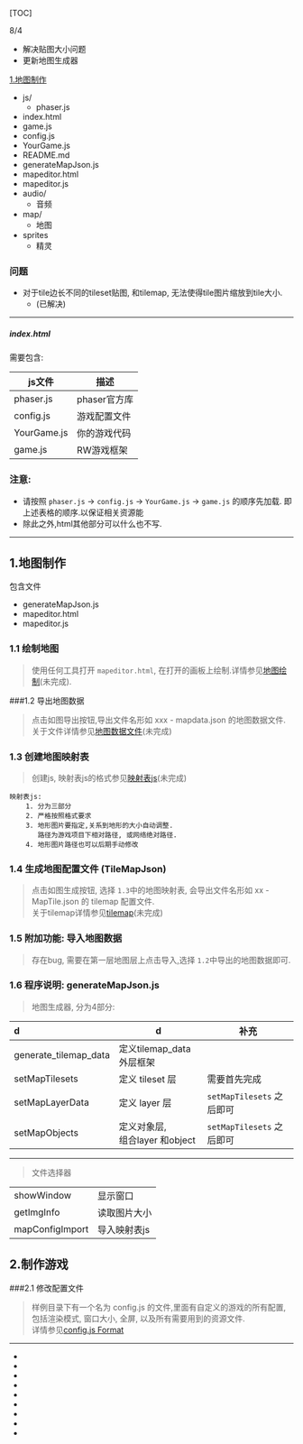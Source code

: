 
[TOC]

8/4
+ 解决贴图大小问题
+ 更新地图生成器

[1.地图制作](#1)

* js/
    * phaser.js 
* index.html
* game.js
* config.js
* YourGame.js
* README.md
* generateMapJson.js
* mapeditor.html
* mapeditor.js
* audio/
    * 音频
* map/
    * 地图
* sprites
    * 精灵


### 问题
+ 对于tile边长不同的tileset贴图, 和tilemap, 无法使得tile图片缩放到tile大小.
    + (已解决)
---
##### index.html
需要包含:

| js文件 | 描述 |
|---|---|
|phaser.js| phaser官方库 |
|config.js| 游戏配置文件 |
|YourGame.js| 你的游戏代码|   
|game.js| RW游戏框架|

### 注意:
* 请按照 `phaser.js` -> `config.js` -> `YourGame.js` -> `game.js` 的顺序先加载. 即上述表格的顺序.以保证相关资源能    
* 除此之外,html其他部分可以什么也不写.

---

<h2 id="1">1.地图制作</h2>
包含文件

* generateMapJson.js
* mapeditor.html
* mapeditor.js

### 1.1 绘制地图

>使用任何工具打开 `mapeditor.html`, 在打开的画板上绘制.详情参见[地图绘制]()(未完成).

###1.2 导出地图数据
>点击如图导出按钮,导出文件名形如 xxx - mapdata.json 的地图数据文件.
关于文件详情参见[地图数据文件]()(未完成)

### 1.3 创建地图映射表
>创建js, 映射表js的格式参见[映射表js]()(未完成)

    映射表js: 
        1. 分为三部分
        2. 严格按照格式要求
        3. 地形图片要指定,关系到地形的大小自动调整.
           路径为游戏项目下相对路径, 或网络绝对路径.
        4. 地形图片路径也可以后期手动修改

### 1.4 生成地图配置文件 (TileMapJson)

>点击如图生成按钮, 选择 `1.3`中的地图映射表, 会导出文件名形如 xx - MapTile.json 的 tilemap 配置文件. <br>
关于tilemap详情参见[tilemap]()(未完成)

### 1.5 附加功能: 导入地图数据
> 存在bug, 需要在第一层地图层上点击导入,选择 `1.2`中导出的地图数据即可.

### 1.6 程序说明: generateMapJson.js
> 地图生成器, 分为4部分:

| d| d| 补充|
| :--- | --- | ---|
|generate_tilemap_data|定义tilemap_data 外层框架|
|setMapTilesets| 定义 tileset 层|需要首先完成
|setMapLayerData| 定义 layer 层| `setMapTilesets` 之后即可
|setMapObjects| 定义对象层,<br> 组合layer 和object | `setMapTilesets` 之后即可
---

>文件选择器

|||
| --- | ---|
|showWindow| 显示窗口
|getImgInfo| 读取图片大小|
|mapConfigImport|导入映射表js|


## 2.制作游戏 
###2.1 修改配置文件
>样例目录下有一个名为 config.js 的文件,里面有自定义的游戏的所有配置,包括渲染模式, 窗口大小, 全屏, 以及所有需要用到的资源文件. <br>
详情参见[config.js Format]()




-----
-
-
-
-
-
-
-
-
-
